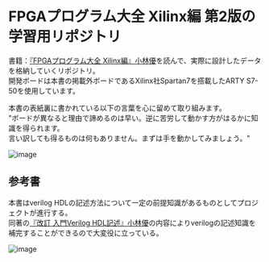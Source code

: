 # FPGAプログラム大全 Xilinx編 第2版の学習用リポジトリ
書籍：[『FPGAプログラム大全 Xilinx編』小林優](https://www.shuwasystem.co.jp/book/9784798063263.html)を読んで、実際に設計したデータを格納していくリポジトリ。<br>
開発ボードは本書の掲載外ボードであるXilinx社Spartan7を搭載したARTY S7-50を使用しています。<br>

本書の表紙裏に書かれている以下の言葉を心に留めて取り組みます。<br>
"ボードが異なると理由で諦めるのは早い。逆に苦労して動かす方がはるかに知識を得られます。<br>
言い訳しても得るものは何もありません。まずは手を動かしてみましょう。"<br>

![image](https://user-images.githubusercontent.com/74296872/161412344-b83d7434-89ee-4744-882c-3882242a7f07.png)

## 参考書
本書はverilog HDLの記述方法について一定の前提知識があるものとしてプロジェクトが進行する。<br>
同著の[『改訂 入門Verilog HDL記述』小林優](https://www.cqpub.co.jp/hanbai/books/33/33981.htm)の内容によりverilogの記述知識を補完することができるので大変役に立っている。

![image](https://user-images.githubusercontent.com/74296872/161412920-24ec0acc-9fd8-45b2-9cbc-da836efc9073.png)
